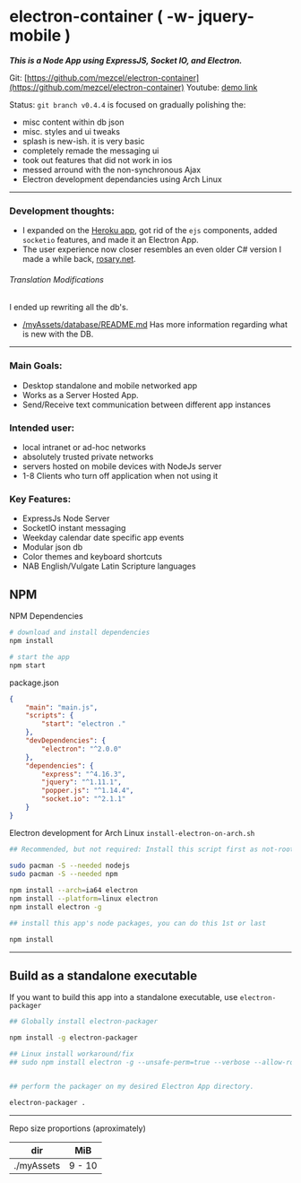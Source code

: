 # electron-container ( -w- jquery-mobile )

___This is a Node App using ExpressJS, Socket IO, and Electron.___

Git: [https://github.com/mezcel/electron-container](https://github.com/mezcel/electron-container)
Youtube: [demo link](https://www.youtube.com/watch?v=rKPKwyEvuk8)

Status: ```git branch v0.4.4``` is focused on gradually polishing the:
* misc content within db json
* misc. styles and ui tweaks
* splash is new-ish. it is very basic
* completely remade the messaging ui
* took out features that did not work in ios
* messed arround with the non-synchronous Ajax
* Electron development dependancies using Arch Linux

---

### Development thoughts:

* I expanded on the [Heroku app](https://github.com/mezcel/heroku-joyful-mystery), got rid of the ```ejs``` components, added ```socketio``` features, and made it an Electron App.
* The user experience now closer resembles an even older C# version I made a while back, [rosary.net](https://github.com/mezcel/rosary.net).

###### Translation Modifications
I ended up rewriting all the db's.
* [/myAssets/database/README.md](./myAssets/database/README.md) Has more information regarding what is new with the DB.

---

### Main Goals:

* Desktop standalone and mobile networked app
* Works as a Server Hosted App.
* Send/Receive text communication between different app instances

### Intended user:

* local intranet or ad-hoc networks
* absolutely trusted private networks
* servers hosted on mobile devices with NodeJs server
* 1-8 Clients who turn off application when not using it

### Key Features:

* ExpressJs Node Server
* SocketIO instant messaging
* Weekday calendar date specific app events
* Modular json db
* Color themes and keyboard shortcuts
* NAB English/Vulgate Latin Scripture languages

## NPM

NPM Dependencies

```sh
# download and install dependencies
npm install

# start the app
npm start
```

package.json

```json
{
    "main": "main.js",
    "scripts": {
        "start": "electron ."
    },
    "devDependencies": {
        "electron": "^2.0.0"
    },
    "dependencies": {
        "express": "^4.16.3",
        "jquery": "^1.11.1",
        "popper.js": "^1.14.4",
        "socket.io": "^2.1.1"
    }
}
```

Electron development for Arch Linux ```install-electron-on-arch.sh```

```sh
## Recommended, but not required: Install this script first as not-root. Not doing so 'might' give Nodejs mixed messages about your intended usecase.

sudo pacman -S --needed nodejs
sudo pacman -S --needed npm
	
npm install --arch=ia64 electron
npm install --platform=linux electron
npm install electron -g

## install this app's node packages, you can do this 1st or last

npm install
```
---

## Build as a standalone executable

If you want to build this app into a standalone executable, use ```electron-packager```

```sh
## Globally install electron-packager

npm install -g electron-packager

## Linux install workaround/fix
## sudo npm install electron -g --unsafe-perm=true --verbose --allow-root


## perform the packager on my desired Electron App directory.

electron-packager .
```
---

Repo size proportions (aproximately)

dir | MiB
--- | ---
./myAssets | 9 - 10
